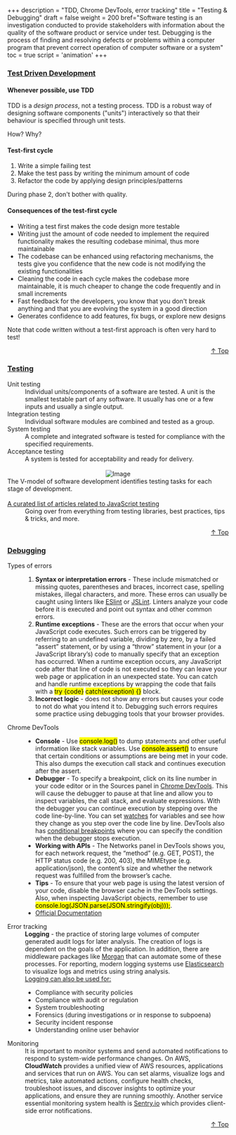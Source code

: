 +++
description = "TDD, Chrome DevTools, error tracking"
title = "Testing & Debugging"
draft = false
weight = 200
bref="Software testing is an investigation conducted to provide stakeholders with information about the quality of the software product or service under test. Debugging is the process of finding and resolving defects or problems within a computer program that prevent correct operation of computer software or a system"
toc = true
script = 'animation'
+++

<h3 class="section-head" id="h-Section1"><a href="#h-Section1">Test Driven Development</a></h3>
<div class="example">

#### Whenever possible, use TDD

TDD is a _design process_, not a testing process. TDD is a robust way of designing software components ("units") interactively so that their behaviour is specified through unit tests.

How? Why?

#### Test-first cycle

1. Write a simple failing test
2. Make the test pass by writing the minimum amount of code
3. Refactor the code by applying design principles/patterns

During phase 2, don't bother with quality.

#### Consequences of the test-first cycle

+ Writing a test first makes the code design more testable
+ Writing just the amount of code needed to implement the required functionality makes the resulting codebase minimal, thus more maintainable
+ The codebase can be enhanced using refactoring mechanisms, the tests give you confidence that the new code is not modifying the existing functionalities
+ Cleaning the code in each cycle makes the codebase more maintainable, it is much cheaper to change the code frequently and in small increments
+ Fast feedback for the developers, you know that you don't break anything and that you are evolving the system in a good direction
+ Generates confidence to add features, fix bugs, or explore new designs

Note that code written without a test-first approach is often very hard to test!
  </div>
<div style="text-align:right"> <a href="#top">&#8593; Top</a></div>

<h3 class="section-head" id="h-Section2"><a href="#h-Section2">Testing</a></h3>
  <div class="example">
    <dl>
      <dt>Unit testing</dt>
      <dd>Individual units/components of a software are tested. A unit is the smallest testable part of any software. It usually has one or a few inputs and usually a single output. </dd>
      <dt>Integration testing</dt>
      <dd>Individual software modules are combined and tested as a group.  </dd>
      <dt>System testing</dt>
      <dd>A complete and integrated software is tested for compliance with the specified requirements. </dd>
      <dt>Acceptance testing</dt>
      <dd>A system is tested for acceptability and ready for delivery. </dd><br/>
    <div style="text-align:center">
      <img alt="Image" src="https://www.javascripter.co/img/devops/testing.svg">
    </div>
    <figcaption>
    The V-model of software development identifies testing tasks for each stage of development.
    </figcaption><br/>
      <dt><a href="/files/testing_articles/">A curated list of articles related to JavaScript testing</a></dt>
      <dd>Going over from everything from testing libraries, best practices, tips & tricks, and more. </dd>
    </dl>
  </div>
<div style="text-align:right"> <a href="#top">&#8593; Top</a></div>


<h3 class="section-head" id="h-Section3"><a href="#h-Section3">Debugging</a></h3>
  <div class="example">
    <dl>
      <dt>Types of errors</dt>
      <dd>
      <ol>
      <li><b>Syntax or interpretation errors</b> - These include mismatched or missing quotes, parentheses and braces, incorrect case, spelling mistakes, illegal characters, and more. These erros can usually be caught using linters like <ins>ESlint</ins> or <ins>JSLint</ins>. Linters analyze your code before it is executed and point out syntax and other common errors.</li>
      <li><b>Runtime exceptions</b> - These are the errors that occur when your JavaScript code executes. Such errors can be triggered by referring to an undefined variable, dividing by zero, by a failed “assert” statement, or by using a “throw” statement in your (or a JavaScript library’s) code to manually specify that an exception has occurred. When a runtime exception occurs, any JavaScript code after that line of code is not executed so they can leave your web page or application in an unexpected state. You can catch and handle runtime exceptions by wrapping the code that fails with a <mark>try {code}</mark> <mark>catch(exception) {}</mark> block.</li>
      <li><b>Incorrect logic</b> - does not show any errors but causes your code to not do what you intend it to. Debugging such errors requires some practice using debugging tools that your browser provides.</li>
      </ol></dd>
      <dt>Chrome DevTools</dt>
      <dd>
      <ul>
      <li><b>Console</b> - Use <mark>console.log()</mark> to dump statements and other useful information like stack variables. Use <mark>console.assert()</mark> to ensure that certain conditions or assumptions are being met in your code. This also dumps the execution call stack and continues execution after the assert.</li>
      <li><b>Debugger</b> - To specify a breakpoint, click on its line number in your code editor or in the Sources panel in <ins>Chrome DevTools</ins>. This will cause the debugger to pause at that line and allow you to inspect variables, the call stack, and evaluate expressions. With the debugger you can continue execution by stepping over the code line-by-line. You can set <ins>watches</ins> for variables and see how they change as you step over the code line by line. DevTools also has <ins>conditional breakpoints</ins> where you can specify the condition when the debugger stops execution.</li>
      <li><b>Working with APIs</b> - The Networks panel in DevTools shows you, for each network request, the “method” (e.g. GET, POST), the HTTP status code (e.g. 200, 403), the MIMEtype (e.g. application/json), the content’s size and whether the network request was fulfilled from the browser’s cache.</li>
      <li><b>Tips</b> - To ensure that your web page is using the latest version of your code, disable the browser cache in the DevTools settings. Also, when inspecting JavaScript objects, remember to use <mark>console.log(JSON.parse(JSON.stringify(obj)));</mark>.</li>
      <li><a href="https://developers.google.com/web/tools/chrome-devtools/">Official Documentation</a></li>
      </ul>
      </dd>
      <dt>Error tracking</dt>
      <dd><b>Logging</b> - the practice of storing large volumes of computer generated audit logs for later analysis. The creation of logs is dependent on the goals of the application. In addition, there are middleware packages like <a href="https://github.com/expressjs/morgan">Morgan</a> that can automate some of these processes. For reporting, modern logging systems use <a href="http://localhost:1313/backend/databases/#h-Section4">Elasticsearch</a> to visualize logs and metrics using string analysis. <br/>
      <ins>Logging can also be used for:</ins>
      <ul>
<li>Compliance with security policies</li>
<li>Compliance with audit or regulation</li>
<li>System troubleshooting</li>
<li>Forensics (during investigations or in response to subpoena)</li>
<li>Security incident response</li>
<li>Understanding online user behavior</li>
</ul>
  </dd>
      <dt>Monitoring</dt>
      <dd>It is important to monitor systems and send automated notifications to respond to system-wide performance changes. On AWS, <b>CloudWatch</b> provides a unified view of AWS resources, applications and services that run on AWS. You can set alarms, visualize logs and metrics, take automated actions, configure health checks, troubleshoot issues, and discover insights to optimize your applications, and ensure they are running smoothly. Another service essential monitoring system health is <a href="https://sentry.io">Sentry.io</a> which provides client-side error notifications.</dd>
    </dl>
  </div>
<div style="text-align:right"> <a href="#top">&#8593; Top</a></div>

